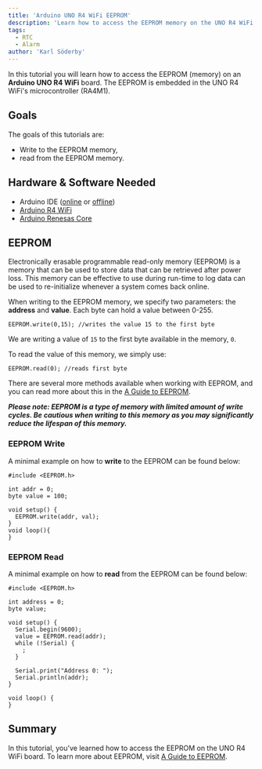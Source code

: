 ```yaml
---
title: 'Arduino UNO R4 WiFi EEPROM'
description: 'Learn how to access the EEPROM memory on the UNO R4 WiFi.'
tags:
  - RTC
  - Alarm
author: 'Karl Söderby'
---
```


In this tutorial you will learn how to access the EEPROM (memory) on an **Arduino UNO R4 WiFi** board. The EEPROM is embedded in the UNO R4 WiFi's microcontroller (RA4M1).

## Goals

The goals of this tutorials are:

- Write to the EEPROM memory,
- read from the EEPROM memory.

## Hardware & Software Needed

- Arduino IDE ([online](https://create.arduino.cc/) or [offline](https://www.arduino.cc/en/main/software))
- [Arduino R4 WiFi](/hardware/uno-r4-wifi)
- [Arduino Renesas Core](https://github.com/bcmi-labs/ArduinoCore-renesas)

## EEPROM

Electronically erasable programmable read-only memory (EEPROM) is a memory that can be used to store data that can be retrieved after power loss. This memory can be effective to use during run-time to log data can be used to re-initialize whenever a system comes back online.

When writing to the EEPROM memory, we specify two parameters: the **address** and **value**. Each byte can hold a value between 0-255.

```arduino
EEPROM.write(0,15); //writes the value 15 to the first byte
```

We are writing a value of `15` to the first byte available in the memory, `0`.

To read the value of this memory, we simply use:

```arduino
EEPROM.read(0); //reads first byte
```

There are several more methods available when working with EEPROM, and you can read more about this in the [A Guide to EEPROM](https://docs.arduino.cc/learn/programming/eeprom-guide).

***Please note: EEPROM is a type of memory with limited amount of write cycles. Be cautious when writing to this memory as you may significantly reduce the lifespan of this memory.***

### EEPROM Write 

A minimal example on how to **write** to the EEPROM can be found below:

```arduino
#include <EEPROM.h>

int addr = 0;
byte value = 100; 

void setup() {
  EEPROM.write(addr, val);
}
void loop(){ 
}
```

### EEPROM Read

A minimal example on how to **read** from the EEPROM can be found below:

```arduino
#include <EEPROM.h>

int address = 0;
byte value;

void setup() {
  Serial.begin(9600);
  value = EEPROM.read(addr);
  while (!Serial) {
    ;
  }

  Serial.print("Address 0: ");
  Serial.println(addr);
}

void loop() {
}
```

## Summary

In this tutorial, you've learned how to access the EEPROM on the UNO R4 WiFi board. To learn more about EEPROM, visit [A Guide to EEPROM](https://docs.arduino.cc/learn/programming/eeprom-guide).